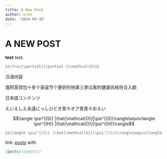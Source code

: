 ```yaml
---
title: A New Post
author: uran
date: '2024-04-30'
---
```


# A NEW POST

**test** test.

```latex
$$\frac{\partial}{\partial t}\mathcal{H}$$
```



汉语内容

饿阿芙荷包十多个圣诞节个更好的快第三季过客的健康风格符合入额



日本語コンテンツ

えいえしえ永遠にっしひどき青々オア青青々おえい


$$\langle \psi^{(S)} |\hat{\mathcal{O}}|\psi^{(S)}\rangle\equiv\langle \psi^{(H)} |\hat{\mathcal{O}}|\psi^{(H)}\rangle$$


```latex
$$\langle \psi^{(S)} |\hat{\mathcal{O}}|\psi^{(S)}\rangle\equiv\langle \psi^{(H)} |\hat{\mathcal{O}}|\psi^{(H)}\rangle$$
```

link: [posts](/posts/) with

```markdown
[posts](/posts/)
```
